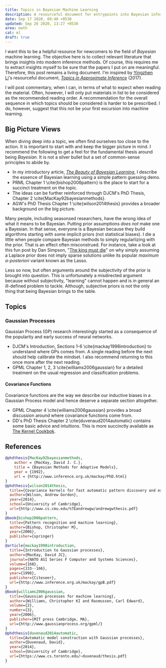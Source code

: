 ```yaml
---
title: Topics in Bayesian Machine Learning
description: A resourceful document for entrypoints into Bayesian inference.
date: Sep 17 2020, 09:40 +0530
updated: Sep 26 2020, 13:27 +0530
area: math
cat: ml
draft: true
---
```


I want this to be a helpful resource for newcomers to the field of _Bayesian_
machine learning. The objective here is to collect relevant literature
that brings insights into modern inference methods. Of course, this requires me
to extract insights myself to be sure that the papers I put on are
meaningful. Therefore, this post remains a living document. I'm inspired by 
[Yingzhen Li](http://yingzhenli.net/home/en/)'s resourceful 
document, [_Topics in Approximate Inference_](http://yingzhenli.net/home/pdf/topics_approx_infer.pdf) (2017).

I will post commentary, when I can, in terms of what to expect when reading the
material. Often, however, I will only put materials in list to be considered
as the recommended reading order. A recommendation for the overall sequence
in which topics should be considered is harder to be prescribed. I do,
however, suggest that this not be your first excursion into machine learning.

## Big Picture Views

When diving deep into a topic, we often find ourselves too close to the action.
It is important to start with and keep the bigger picture in mind. I recommend
the following to get a feel for the fundamental thesis around being _Bayesian_.
It is not a silver bullet but a set of common-sense principles to abide by.

- In my introductory article, [_The Beauty of Bayesian Learning_](/kb/the-beauty-of-bayesian-learning), I describe the essence of Bayesian learning using a simple pattern guessing demo.
- PRML Chapter 1 \cite{bishop2006pattern} is the place to start for a succinct
treatment on the topic.
- The ideas can be further reinforced through DJCM's PhD Thesis, Chapter 2 \cite{MacKay92bayesianmethods}.
- AGW's PhD Thesis Chapter 1 \cite{wilson2014thesis} provides a broader background on the big picture.

Many people, including seasonsed researchers, have the wrong idea of what it
means to be Bayesian. Putting prior assumptions _does not_ make one a Bayesian.
In that sense, everyone is a Bayesian because they build algorithms starting
with some implicit priors (not statistical biases). I die a little
when people compare Bayesian methods to simply regularlizing with the prior.
That is an effect often misconstrued. For instance, take a look at this fun post
by Dan Simpson, "[The king must die](https://statmodeling.stat.columbia.edu/2017/11/02/king-must-die/)"
on why simply assuming a Laplace prior does not imply sparse solutions unlike
its popular _maximum a-posteriori_ variant known as the Lasso.

Less so now, but often arguments around the subjectivity of the prior is brought
into question. This is unfortunately a misdirected argument because without
subjectivity, "learning" cannot happen and is in general an ill-defined problem
to tackle. Although, subjective priors is not the only thing that being Bayesian
brings to the table.

## Topics

### Gaussian Processes

Gaussian Process (GP) research interestingly started as a consequence of the
popularity and early success of neural networks.

- DJCM's Introduction, Sections 1-6 \cite{mackay1998introduction} to understand where GPs comes from. A single reading before the next should help calibrate the mindset. I also recommend returning to this once more after the next reading.
- GPML Chapter 1, 2, 3 \cite{williams2006gaussian} for a detailed treatment on the usual regression and classification problems.

#### Covariance Functions

Covariance functions are the way we describe our inductive biases in a Gaussian
Process model and hence deserve a separate section altogether.

- GPML Chapter 4 \cite{williams2006gaussian} provides a broad discussion around where covariance functions
come from.
- DD's PhD Thesis Chapter 2 \cite{duvenaud2014automatic} contains some basic advice and intuitions. This is more succinctly available as [The Kernel Cookbok](https://www.cs.toronto.edu/~duvenaud/cookbook/).


## References

```bib
@phdthesis{MacKay92bayesianmethods,
    author = {MacKay, David J. C.},
    title = {Bayesian Methods for Adaptive Models},
    year = {1992},
    url = {http://www.inference.org.uk/mackay/PhD.html}
}
@phdthesis{wilson2014thesis,
  title={Covariance kernels for fast automatic pattern discovery and extrapolation with Gaussian processes},
  author={Wilson, Andrew Gordon},
  year={2014},
  school={University of Cambridge},
  url={http://www.cs.cmu.edu/%7Eandrewgw/andrewgwthesis.pdf}
}
@book{bishop2006pattern,
  title={Pattern recognition and machine learning},
  author={Bishop, Christopher M},
  year={2006},
  publisher={springer}
}
@article{mackay1998introduction,
  title={Introduction to Gaussian processes},
  author={MacKay, David JC},
  journal={NATO ASI Series F Computer and Systems Sciences},
  volume={168},
  pages={133--166},
  year={1998},
  publisher={Citeseer},
  url={http://www.inference.org.uk/mackay/gpB.pdf}
}
@book{williams2006gaussian,
  title={Gaussian processes for machine learning},
  author={Williams, Christopher KI and Rasmussen, Carl Edward},
  volume={2},
  number={3},
  year={2006},
  publisher={MIT press Cambridge, MA},
  url={http://www.gaussianprocess.org/gpml/}
}
@phdthesis{duvenaud2014automatic,
  title={Automatic model construction with Gaussian processes},
  author={Duvenaud, David},
  year={2014},
  school={University of Cambridge},
  url={https://www.cs.toronto.edu/~duvenaud/thesis.pdf}
}
```